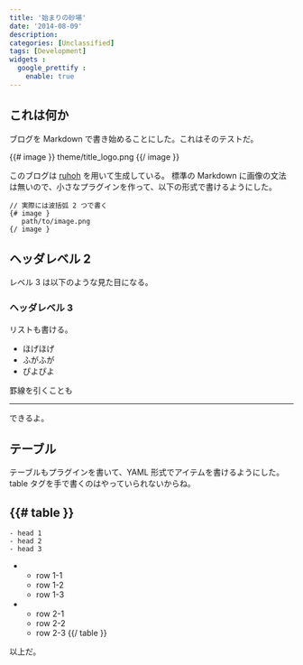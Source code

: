 ```yaml
---
title: '始まりの砂場'
date: '2014-08-09'
description:
categories: [Unclassified]
tags: [Development]
widgets :
  google_prettify :
    enable: true
---
```


## これは何か

ブログを Markdown で書き始めることにした。これはそのテストだ。

{{# image }}
  theme/title_logo.png
{{/ image }}

このブログは
[ruhoh](http://ruhoh.com/) を用いて生成している。
標準の Markdown に画像の文法は無いので、小さなプラグインを作って、以下の形式で書けるようにした。

    // 実際には波括弧 2 つで書く
    {# image }
       path/to/image.png
    {/ image }

## ヘッダレベル 2

レベル 3 は以下のような見た目になる。

### ヘッダレベル 3

リストも書ける。

- ほげほげ
- ふがふが
- ぴよぴよ

罫線を引くことも

___

できるよ。

## テーブル

テーブルもプラグインを書いて、YAML 形式でアイテムを書けるようにした。
table タグを手で書くのはやっていられないからね。

{{# table }}
  -
    - head 1
    - head 2
    - head 3
  -
    - row 1-1
    - row 1-2
    - row 1-3
  -
    - row 2-1
    - row 2-2
    - row 2-3
{{/ table }}

以上だ。


